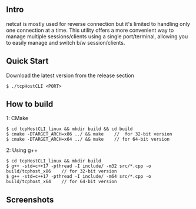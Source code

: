 ## Intro
netcat is mostly used for reverse connection but it's limited to handling only one connection at a time. This utility offers a more convenient way to manage multiple sessions/clients using a single port/terminal, allowing you to easily manage and switch b/w session/clients.

## Quick Start
Download the latest version from the release section
```
$ ./tcpHostCLI <PORT>
```

## How to build
1: CMake
```
$ cd tcpHostCLI_linux && mkdir build && cd build
$ cmake -DTARGET_ARCH=x86 ../ && make    //  for 32-bit version
$ cmake -DTARGET_ARCH=x64 ../ && make    // for 64-bit version
```
2: Using g++
```
$ cd tcpHostCLI_linux && mkdir build
$ g++ -std=c++17 -pthread -I include/ -m32 src/*.cpp -o build/tcphost_x86    // for 32-bit version
$ g++ -std=c++17 -pthread -I include/ -m64 src/*.cpp -o build/tcphost_x64    // for 64-bit version
```

## Screenshots


